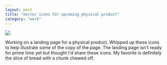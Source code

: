 ```yaml
---
layout: post
title: "Vector icons for upcoming physical product"
category: "work"
---
```


![](http://i.michaelsoolee.com/20150705-icon-set.jpg)

Working on a landing page for a physical product. Whipped up these icons to help illustrate some of the copy of the page. The landing page isn't ready for prime time yet but thought I'd share these icons. My favorite is definitely the slice of bread with a chunk chewed off.
